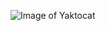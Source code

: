 ![Image of Yaktocat](https://github.com/sparshakumari/Portfolio_website/blob/main/background_sk.jpg)

